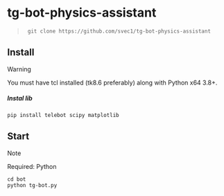 # tg-bot-physics-assistant
> ``` git clone https://github.com/svec1/tg-bot-physics-assistant```

## Install 
> [!WARNING]
> You must have tcl installed (tk8.6 preferably) along with Python x64 3.8+.
##### *Instal lib*
```
pip install telebot scipy matplotlib
```

## Start
> [!NOTE]
> Required: Python
```
cd bot
python tg-bot.py
```
